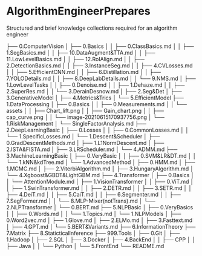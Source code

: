 # AlgorithmEngineerPrepares
Structured and brief knowledge collections required for an algorithm engineer



├── 0.ComputerVision
│   ├── 0.Basics
│   │   ├── 0.ClassBasics.md
│   │   ├── 1.SegBasics.md
│   │   ├── 10.DataAugment&TTA.md
│   │   ├── 11.LowLevelBasics.md
│   │   ├── 12.RoIAlign.md
│   │   ├── 2.DetectionBasics.md
│   │   ├── 3.InstanceSeg.md
│   │   ├── 4.CVLosses.md
│   │   ├── 5.EfficientCNN.md
│   │   ├── 6.Distillation.md
│   │   ├── 7.YOLODetails.md
│   │   ├── 8.DeepLabDetails.md
│   │   └── 9.NMS.md
│   ├── 1.LowLevelTasks
│   │   ├── 0.Denoise.md
│   │   ├── 1.Dehaze.md
│   │   ├── 2.SuperRes.md
│   │   └── 3.DerainDesnow.md
│   ├── 2.Seg&Det
│   ├── 3.GenerativeModel
│   ├── 4.Metrics&Trics
│   └── 5.EfficientModel
├── 1.DataProcessing
│   ├── 0.Basics
│   │   ├── 0.Measurements.md
│   │   └── assets
│   │       ├── Chart_lift.png
│   │       ├── Gain_chart.png
│   │       ├── cap_curve.png
│   │       └── image-20210615170937756.png
│   └── 1.RiskManagement
│       └── SingleFactorAnalysis.md
├── 2.DeepLearningBasic
│   ├── 0.Losses
│   │   ├── 0.CommonLosses.md
│   │   └── 1.SpecificLosses.md
│   └── 1.Descent&Scheduler
│       ├── 0.GradDescentMethods.md
│       ├── 1.L1NormDescent.md
│       ├── 2.ISTA&FISTA.md
│       ├── 3.LRScheduler.md
│       └── 4.ADMM.md
├── 3.MachineLearningBasic
│   ├── 0.VeryBasic
│   │   ├── 0.SVM&LR&DT.md
│   │   └── 1.kNN&kdTree.md
│   └── 1.AdvancedMethod
│       ├── 0.HMM.md
│       ├── 1.MCMC.md
│       ├── 2.ViterbiAlgorithm.md
│       ├── 3.HungaryAlgorithm.md
│       └── 4.Xgboost&GBDT&LightGBM.md
├── 4.Transformer
│   ├── 0.Basics
│   │   └── AttentionModule.md
│   ├── 1.VisionTransformer
│   │   ├── 0.ViT.md
│   │   ├── 1.SwinTransformer.md
│   │   ├── 2.DETR.md
│   │   ├── 3.SETR.md
│   │   ├── 4.DeiT.md
│   │   ├── 5.CaiT.md
│   │   ├── 6.Segmenter.md
│   │   ├── 7.SegFormer.md
│   │   └── 8.MLP-Mixer(notTrans).md
│   └── 2.NLPTransformer
│       └── 0.BERT.md
├── 5.NLPBasic
│   ├── 0.VeryBasics
│   │   ├── 0.Words.md
│   │   └── 1.Topics.md
│   └── 1.NLPModels
│       ├── 0.Word2vec.md
│       ├── 1.Glove.md
│       ├── 2.ELMo.md
│       ├── 3.Fasttext.md
│       ├── 4.GPT.md
│       └── 5.BERT&Variants.md
├── 6.InformationTheory
├── 7.Matrix
├── 8.StaticticalInference
├── 999.Tools
│   ├── 0.Git
│   ├── 1.Hadoop
│   ├── 2.SQL
│   ├── 3.Docker
│   ├── 4.BackEnd
│   │   ├── CPP
│   │   ├── Java
│   │   └── Python
│   └── 5.FrontEnd
└── README.md